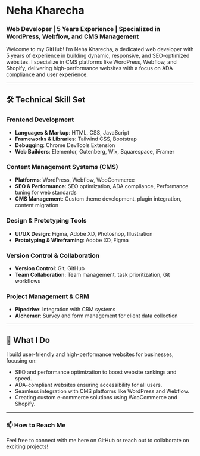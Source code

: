 # Neha Kharecha

### Web Developer | 5 Years Experience | Specialized in WordPress, Webflow, and CMS Management

Welcome to my GitHub! I’m Neha Kharecha, a dedicated web developer with 5 years of experience in building dynamic, responsive, and SEO-optimized websites. I specialize in CMS platforms like WordPress, Webflow, and Shopify, delivering high-performance websites with a focus on ADA compliance and user experience.

---

## 🛠️ Technical Skill Set

### Frontend Development
- **Languages & Markup**: HTML, CSS, JavaScript
- **Frameworks & Libraries**: Tailwind CSS, Bootstrap
- **Debugging**: Chrome DevTools Extension
- **Web Builders**: Elementor, Gutenberg, Wix, Squarespace, iFramer

### Content Management Systems (CMS)
- **Platforms**: WordPress, Webflow, WooCommerce
- **SEO & Performance**: SEO optimization, ADA compliance, Performance tuning for web standards
- **CMS Management**: Custom theme development, plugin integration, content migration

### Design & Prototyping Tools
- **UI/UX Design**: Figma, Adobe XD, Photoshop, Illustration
- **Prototyping & Wireframing**: Adobe XD, Figma

### Version Control & Collaboration
- **Version Control**: Git, GitHub
- **Team Collaboration**: Team management, task prioritization, Git workflows

### Project Management & CRM
- **Pipedrive**: Integration with CRM systems
- **Alchemer**: Survey and form management for client data collection

---

## 🚀 What I Do

I build user-friendly and high-performance websites for businesses, focusing on:
- SEO and performance optimization to boost website rankings and speed.
- ADA-compliant websites ensuring accessibility for all users.
- Seamless integration with CMS platforms like WordPress and Webflow.
- Creating custom e-commerce solutions using WooCommerce and Shopify.

---

### 📫 How to Reach Me

Feel free to connect with me here on GitHub or reach out to collaborate on exciting projects!
